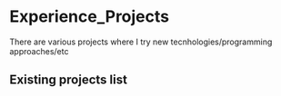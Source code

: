 # Experience_Projects
There are various projects where I try new tecnhologies/programming approaches/etc

## Existing projects list


